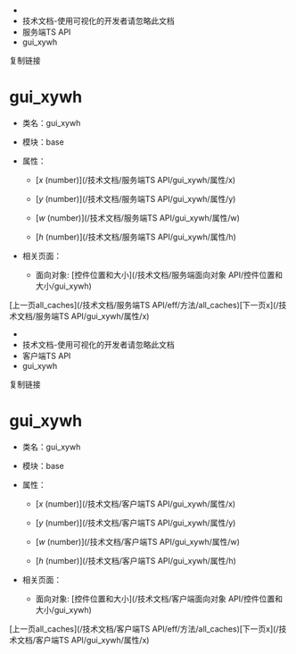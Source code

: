   * [](/)
  * 技术文档-使用可视化的开发者请忽略此文档
  * 服务端TS API
  * gui_xywh

复制链接

# gui_xywh

  * 类名：gui_xywh

  * 模块：base

  * 属性：

    * [_x_ (number)](/技术文档/服务端TS API/gui_xywh/属性/x)

    * [_y_ (number)](/技术文档/服务端TS API/gui_xywh/属性/y)

    * [_w_ (number)](/技术文档/服务端TS API/gui_xywh/属性/w)

    * [_h_ (number)](/技术文档/服务端TS API/gui_xywh/属性/h)

  * 相关页面：

    * 面向对象: [控件位置和大小](/技术文档/服务端面向对象 API/控件位置和大小/gui_xywh)

[上一页all_caches](/技术文档/服务端TS API/eff/方法/all_caches)[下一页x](/技术文档/服务端TS
API/gui_xywh/属性/x)


  * [](/)
  * 技术文档-使用可视化的开发者请忽略此文档
  * 客户端TS API
  * gui_xywh

复制链接

# gui_xywh

  * 类名：gui_xywh

  * 模块：base

  * 属性：

    * [_x_ (number)](/技术文档/客户端TS API/gui_xywh/属性/x)

    * [_y_ (number)](/技术文档/客户端TS API/gui_xywh/属性/y)

    * [_w_ (number)](/技术文档/客户端TS API/gui_xywh/属性/w)

    * [_h_ (number)](/技术文档/客户端TS API/gui_xywh/属性/h)

  * 相关页面：

    * 面向对象: [控件位置和大小](/技术文档/客户端面向对象 API/控件位置和大小/gui_xywh)

[上一页all_caches](/技术文档/客户端TS API/eff/方法/all_caches)[下一页x](/技术文档/客户端TS
API/gui_xywh/属性/x)


